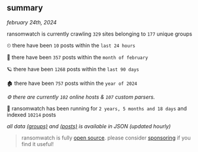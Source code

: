 
## summary
_february 24th, 2024_

ransomwatch is currently crawling `329` sites belonging to `177` unique groups

⏲ there have been `10` posts within the `last 24 hours`

🦈 there have been `357` posts within the `month of february`

🪐 there have been `1268` posts within the `last 90 days`

🏚 there have been `757` posts within the `year of 2024`

_⚙️ there are currently `102` online hosts & `107` custom parsers._

🦕 ransomwatch has been running for `2 years, 5 months and 18 days` and indexed `10214` posts

_all data  [(groups)](http://ransomwhat.telemetry.ltd/groups) and [(posts)](http://ransomwhat.telemetry.ltd/posts) is available in JSON (updated hourly)_

> ransomwatch is fully [open source](https://github.com/joshhighet/ransomwatch#ransomwatch--). please consider [sponsoring](https://github.com/sponsors/joshhighet) if you find it useful!
